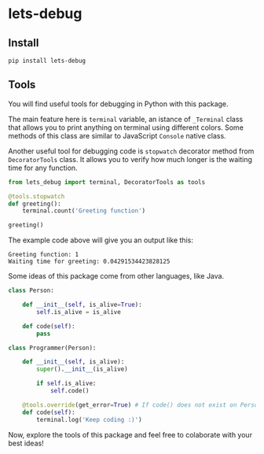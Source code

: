 # lets-debug

## Install

`pip install lets-debug`

## Tools

You will find useful tools for debugging in Python with this package.

The main feature here is `terminal` variable, an istance of `_Terminal` class that allows you to print anything on terminal using different colors. Some methods of this class are similar to JavaScript `Console` native class.

Another useful tool for debugging code is `stopwatch` decorator method from `DecoratorTools` class. It allows you to verify how much longer is the waiting time for any function.

```python
from lets_debug import terminal, DecoratorTools as tools

@tools.stopwatch
def greeting():
    terminal.count('Greeting function')

greeting()
```

The example code above will give you an output like this:

```
Greeting function: 1
Waiting time for greeting: 0.04291534423828125
```

Some ideas of this package come from other languages, like Java.

```python
class Person:

    def __init__(self, is_alive=True):
        self.is_alive = is_alive

    def code(self):
        pass

class Programmer(Person):

    def __init__(self, is_alive):
        super().__init__(is_alive)

        if self.is_alive:
            self.code()

    @tools.override(get_error=True) # If code() does not exist on Person class an Exception occurs
    def code(self):
        terminal.log('Keep coding :)')
```

Now, explore the tools of this package and feel free to colaborate with your best ideas!